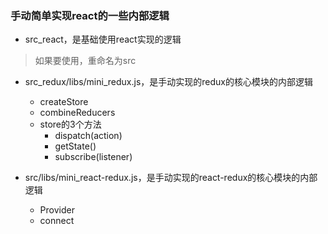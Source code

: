 ### 手动简单实现react的一些内部逻辑

- src_react，是基础使用react实现的逻辑
> 如果要使用，重命名为src

- src_redux/libs/mini_redux.js，是手动实现的redux的核心模块的内部逻辑
    - createStore
    - combineReducers
    - store的3个方法
        - dispatch(action)
        - getState()
        - subscribe(listener)

- src/libs/mini_react-redux.js，是手动实现的react-redux的核心模块的内部逻辑
    - Provider
    - connect